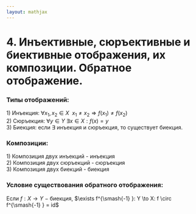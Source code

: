 ```yaml
---  
layout: mathjax  
---  
```

  
# 4. Инъективные, сюръективные и биективные отображения, их композиции. Обратное отображение.  
  
### Типы отображений:  
$1)$ Инъекция: $\forall x_1, x_2 \in X ~~ x_1\neq x_2\Rightarrow f(x_1)\neq f(x_2)$  
$2)$ Сюръекция: $\forall y \in Y~\exists x\in X: f(x) = y$  
$3)$ Биекция: если$~\exists$ инъекция и сюръекция, то существует биекция.  
  
### Композиции:  
$1)$ Композиция двух инъекций - инъекция  
$2)$ Композиция двух сюръекций - сюръекция  
$3)$ Композиция двух биекций - биекция  
  
### Условие существования обратного отображения:  
Если $f: X → Y$ $-$ биекция, $\exists f^{\smash{-1} }: Y \to X: f \circ f^{\smash{-1} } = id$  
